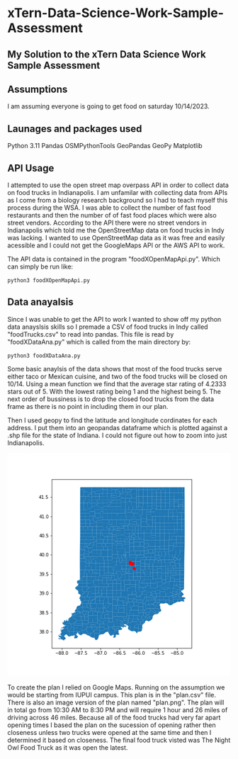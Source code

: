 # xTern-Data-Science-Work-Sample-Assessment
## My Solution to the xTern Data Science Work Sample Assessment

## Assumptions
I am assuming everyone is going to get food on saturday 10/14/2023.

## Launages and packages used
Python 3.11
Pandas
OSMPythonTools
GeoPandas
GeoPy
Matplotlib

## API Usage

I attempted to use the open street map overpass API in order to collect data on food trucks in Indianapolis. I am unfamilar with collecting data from APIs as I come from a biology research background so I had to teach myself this process during the WSA. I was able to collect the number of fast food restaurants and then the number of of fast food places which were also street vendors. According to the API there were no street vendors in Indianapolis which told me the OpenStreetMap data on food trucks in Indy was lacking. I wanted to use OpenStreetMap data as it was free and easily acessible and I could not get the GoogleMaps API or the AWS API to work.

The API data is contained in the program "foodXOpenMapApi.py". Which can simply be run like:
```
python3 foodXOpenMapApi.py
```

## Data anayalsis 

Since I was unable to get the API to work I wanted to show off my python data anayslsis skills so I premade a CSV of food trucks in Indy called "foodTrucks.csv" to read into pandas. This file is read by "foodXDataAna.py" which is called from the main directory by:
```
python3 foodXDataAna.py
```
Some basic anaylsis of the data shows that most of the food trucks serve either taco or Mexican cuisine, and two of the food trucks will be closed on 10/14. Using a mean function we find that the average star rating of 4.2333 stars out of 5. With the lowest rating being 1 and the highest being 5. The next order of bussiness is to drop the closed food trucks from the data frame as there is no point in including them in our plan. 

Then I used geopy to find the latitude and longitude cordinates for each address. I put them into an geopandas dataframe which is plotted against a .shp file for the state of Indiana. I could not figure out how to zoom into just Indianapolis.

![alt text](https://github.com/TrStans606/xTern-Data-Science-Work-Sample-Assessment/blob/main/foodTruckMap.png)

To create the plan I relied on Google Maps. Running on the assumption we would be starting from IUPUI campus. This plan is in the "plan.csv" file. There is also an image version of the plan named "plan.png". The plan will in total go from 10:30 AM to 8:30 PM and will require 1 hour and 26 miles of driving across 46 miles. Because all of the food trucks had very far apart opening times I based the plan on the sucession of opening rather then closeness unless two trucks were opened at the same time and then I determined it based on closeness. The final food truck visted was The Night Owl Food Truck as it was open the latest.
